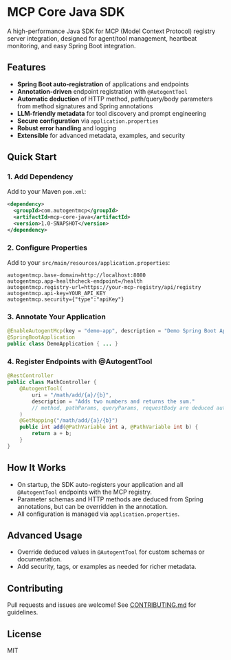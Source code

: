 # MCP Core Java SDK

A high-performance Java SDK for MCP (Model Context Protocol) registry server integration, designed for agent/tool management, heartbeat monitoring, and easy Spring Boot integration.

## Features
- **Spring Boot auto-registration** of applications and endpoints
- **Annotation-driven** endpoint registration with `@AutogentTool`
- **Automatic deduction** of HTTP method, path/query/body parameters from method signatures and Spring annotations
- **LLM-friendly metadata** for tool discovery and prompt engineering
- **Secure configuration** via `application.properties`
- **Robust error handling** and logging
- **Extensible** for advanced metadata, examples, and security

## Quick Start

### 1. Add Dependency
Add to your Maven `pom.xml`:
```xml
<dependency>
  <groupId>com.autogentmcp</groupId>
  <artifactId>mcp-core-java</artifactId>
  <version>1.0-SNAPSHOT</version>
</dependency>
```

### 2. Configure Properties
Add to your `src/main/resources/application.properties`:
```
autogentmcp.base-domain=http://localhost:8080
autogentmcp.app-healthcheck-endpoint=/health
autogentmcp.registry-url=https://your-mcp-registry/api/registry
autogentmcp.api-key=YOUR_API_KEY
autogentmcp.security={"type":"apiKey"}
```

### 3. Annotate Your Application
```java
@EnableAutogentMcp(key = "demo-app", description = "Demo Spring Boot Application")
@SpringBootApplication
public class DemoApplication { ... }
```

### 4. Register Endpoints with @AutogentTool
```java
@RestController
public class MathController {
    @AutogentTool(
        uri = "/math/add/{a}/{b}",
        description = "Adds two numbers and returns the sum."
        // method, pathParams, queryParams, requestBody are deduced automatically
    )
    @GetMapping("/math/add/{a}/{b}")
    public int add(@PathVariable int a, @PathVariable int b) {
        return a + b;
    }
}
```

## How It Works
- On startup, the SDK auto-registers your application and all `@AutogentTool` endpoints with the MCP registry.
- Parameter schemas and HTTP methods are deduced from Spring annotations, but can be overridden in the annotation.
- All configuration is managed via `application.properties`.

## Advanced Usage
- Override deduced values in `@AutogentTool` for custom schemas or documentation.
- Add security, tags, or examples as needed for richer metadata.

## Contributing
Pull requests and issues are welcome! See [CONTRIBUTING.md](CONTRIBUTING.md) for guidelines.

## License
MIT